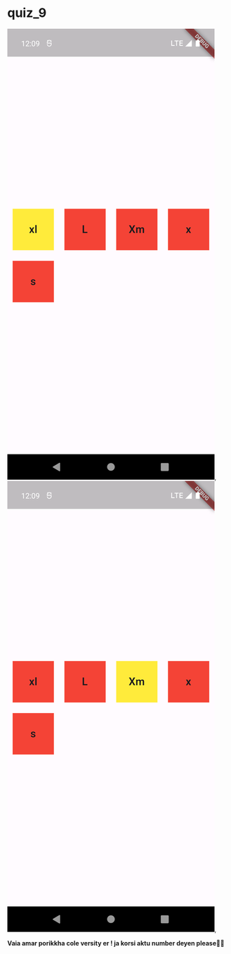 # quiz_9

![App Screenshot](./asset/Screenshot_1696615768.png),
![App Screenshot](./asset/Screenshot_1696615770.png),



<b>Vaia amar porikkha cole versity er ! ja korsi aktu number deyen please🥺🥺